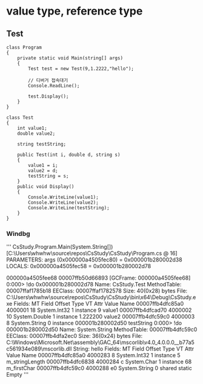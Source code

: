 # value type, reference type
## Test
    class Program
    {
        private static void Main(string[] args)
        {
            Test test = new Test(9,1.2222,"hello");

            // 디버거 접속대기
            Console.ReadLine();

            test.Display();
        }
    }

    class Test
    {
        int value1;
        double value2;

        string testString;

        public Test(int i, double d, string s)
        {
            value1 = i;
            value2 = d;
            testString = s;
        }
        public void Display()
        {
            Console.WriteLine(value1);
            Console.WriteLine(value2);
            Console.WriteLine(testString);
        }
    }

### Windbg
'''
CsStudy.Program.Main(System.String[]) [C:\Users\whwhw\source\repos\CsStudy\CsStudy\Program.cs @ 16]
    PARAMETERS:
        args (0x000000a4505fec80) = 0x000001b280002d38
    LOCALS:
        0x000000a4505fec58 = 0x000001b280002d78

000000a4505fee68 00007ffb50d66893 [GCFrame: 000000a4505fee68] 
0:000> !do 0x000001b280002d78
Name:        CsStudy.Test
MethodTable: 00007ffaf1785b18
EEClass:     00007ffaf1782578
Size:        40(0x28) bytes
File:        C:\Users\whwhw\source\repos\CsStudy\CsStudy\bin\x64\Debug\CsStudy.exe
Fields:
              MT    Field   Offset                 Type VT     Attr            Value Name
00007ffb4dfc85a0  4000001       18         System.Int32  1 instance                9 value1
00007ffb4dfcad70  4000002       10        System.Double  1 instance 1.222200 value2
00007ffb4dfc59c0  4000003        8        System.String  0 instance 000001b280002d50 testString
0:000> !do 000001b280002d50
Name:        System.String
MethodTable: 00007ffb4dfc59c0
EEClass:     00007ffb4dfa2ec0
Size:        36(0x24) bytes
File:        C:\Windows\Microsoft.Net\assembly\GAC_64\mscorlib\v4.0_4.0.0.0__b77a5c561934e089\mscorlib.dll
String:      hello
Fields:
              MT    Field   Offset                 Type VT     Attr            Value Name
00007ffb4dfc85a0  4000283        8         System.Int32  1 instance                5 m_stringLength
00007ffb4dfc6838  4000284        c          System.Char  1 instance               68 m_firstChar
00007ffb4dfc59c0  4000288       e0        System.String  0   shared           static Empty
'''
